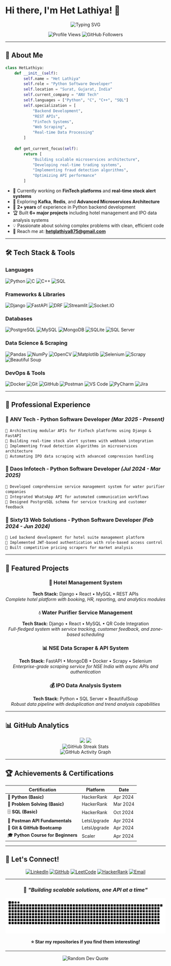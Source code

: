 # Hi there, I'm Het Lathiya! 👋

<div align="center">
  
  ![Typing SVG](https://readme-typing-svg.herokuapp.com?font=Fira+Code&weight=600&size=28&pause=1000&color=2E96F7&center=true&vCenter=true&width=600&lines=Python+Software+Developer;Backend+API+Specialist;FinTech+%26+Web+Scraping+Expert;Django+%7C+FastAPI+Enthusiast)

</div>

<div align="center">
  <img src="https://komarev.com/ghpvc/?username=het875&label=Profile%20views&color=0e75b6&style=flat" alt="Profile Views" />
  <img src="https://img.shields.io/github/followers/het875?label=Followers&style=social" alt="GitHub Followers" />
</div>

---

## 🚀 About Me

```python
class HetLathiya:
    def __init__(self):
        self.name = "Het Lathiya"
        self.role = "Python Software Developer"
        self.location = "Surat, Gujarat, India"
        self.current_company = "ANV Tech"
        self.languages = ["Python", "C", "C++", "SQL"]
        self.specialization = [
            "Backend Development", 
            "REST APIs", 
            "FinTech Systems",
            "Web Scraping",
            "Real-time Data Processing"
        ]
        
    def get_current_focus(self):
        return [
            "Building scalable microservices architecture",
            "Developing real-time trading systems",
            "Implementing fraud detection algorithms",
            "Optimizing API performance"
        ]
```

- 🔭 Currently working on **FinTech platforms** and **real-time stock alert systems**
- 🌱 Exploring **Kafka**, **Redis**, and **Advanced Microservices Architecture**
- 💼 **2+ years** of experience in Python backend development
- 🏆 Built **6+ major projects** including hotel management and IPO data analysis systems
- 💡 Passionate about solving complex problems with clean, efficient code
- 📧 Reach me at: **hetglathiya875@gmail.com**

---

## 🛠️ Tech Stack & Tools

### **Languages**
![Python](https://img.shields.io/badge/Python-3776AB?style=for-the-badge&logo=python&logoColor=white)
![C](https://img.shields.io/badge/C-00599C?style=for-the-badge&logo=c&logoColor=white)
![C++](https://img.shields.io/badge/C++-00599C?style=for-the-badge&logo=cplusplus&logoColor=white)
![SQL](https://img.shields.io/badge/SQL-336791?style=for-the-badge&logo=postgresql&logoColor=white)

### **Frameworks & Libraries**
![Django](https://img.shields.io/badge/Django-092E20?style=for-the-badge&logo=django&logoColor=white)
![FastAPI](https://img.shields.io/badge/FastAPI-005571?style=for-the-badge&logo=fastapi&logoColor=white)
![DRF](https://img.shields.io/badge/Django_REST_Framework-ff1709?style=for-the-badge&logo=django&logoColor=white)
![Streamlit](https://img.shields.io/badge/Streamlit-FF4B4B?style=for-the-badge&logo=streamlit&logoColor=white)
![Socket.IO](https://img.shields.io/badge/Socket.io-010101?style=for-the-badge&logo=socketdotio&logoColor=white)

### **Databases**
![PostgreSQL](https://img.shields.io/badge/PostgreSQL-316192?style=for-the-badge&logo=postgresql&logoColor=white)
![MySQL](https://img.shields.io/badge/MySQL-4479A1?style=for-the-badge&logo=mysql&logoColor=white)
![MongoDB](https://img.shields.io/badge/MongoDB-4EA94B?style=for-the-badge&logo=mongodb&logoColor=white)
![SQLite](https://img.shields.io/badge/SQLite-07405E?style=for-the-badge&logo=sqlite&logoColor=white)
![SQL Server](https://img.shields.io/badge/Microsoft%20SQL%20Server-CC2927?style=for-the-badge&logo=microsoft%20sql%20server&logoColor=white)

### **Data Science & Scraping**
![Pandas](https://img.shields.io/badge/Pandas-150458?style=for-the-badge&logo=pandas&logoColor=white)
![NumPy](https://img.shields.io/badge/NumPy-013243?style=for-the-badge&logo=numpy&logoColor=white)
![OpenCV](https://img.shields.io/badge/OpenCV-27338e?style=for-the-badge&logo=opencv&logoColor=white)
![Matplotlib](https://img.shields.io/badge/Matplotlib-11557c?style=for-the-badge&logo=python&logoColor=white)
![Selenium](https://img.shields.io/badge/Selenium-43B02A?style=for-the-badge&logo=selenium&logoColor=white)
![Scrapy](https://img.shields.io/badge/Scrapy-60A839?style=for-the-badge&logo=scrapy&logoColor=white)
![Beautiful Soup](https://img.shields.io/badge/Beautiful_Soup-3776AB?style=for-the-badge&logo=python&logoColor=white)

### **DevOps & Tools**
![Docker](https://img.shields.io/badge/Docker-2496ED?style=for-the-badge&logo=docker&logoColor=white)
![Git](https://img.shields.io/badge/Git-F05032?style=for-the-badge&logo=git&logoColor=white)
![GitHub](https://img.shields.io/badge/GitHub-181717?style=for-the-badge&logo=github&logoColor=white)
![Postman](https://img.shields.io/badge/Postman-FF6C37?style=for-the-badge&logo=postman&logoColor=white)
![VS Code](https://img.shields.io/badge/VS%20Code-007ACC?style=for-the-badge&logo=visual-studio-code&logoColor=white)
![PyCharm](https://img.shields.io/badge/PyCharm-000000?style=for-the-badge&logo=pycharm&logoColor=white)
![Jira](https://img.shields.io/badge/Jira-0052CC?style=for-the-badge&logo=jira&logoColor=white)

---

## 💼 Professional Experience

### 🏢 **ANV Tech** - Python Software Developer *(Mar 2025 - Present)*
```
🔸 Architecting modular APIs for FinTech platforms using Django & FastAPI
🔸 Building real-time stock alert systems with webhook integration
🔸 Implementing fraud detection algorithms in microservices architecture
🔸 Automating IPO data scraping with advanced compression handling
```

### 🏢 **Daos Infotech** - Python Software Developer *(Jul 2024 - Mar 2025)*
```
🔸 Developed comprehensive service management system for water purifier companies
🔸 Integrated WhatsApp API for automated communication workflows
🔸 Designed PostgreSQL schema for service tracking and customer feedback
```

### 🏢 **Sixty13 Web Solutions** - Python Software Developer *(Feb 2024 - Jun 2024)*
```
🔸 Led backend development for hotel suite management platform
🔸 Implemented JWT-based authentication with role-based access control
🔸 Built competitive pricing scrapers for market analysis
```

---

## 🚀 Featured Projects

<div align="center">

### 🏨 Hotel Management System
**Tech Stack:** Django • React • MySQL • REST APIs  
*Complete hotel platform with booking, HR, reporting, and analytics modules*

### 💧 Water Purifier Service Management
**Tech Stack:** Django • React • MySQL • QR Code Integration  
*Full-fledged system with service tracking, customer feedback, and zone-based scheduling*

### 📊 NSE Data Scraper & API System
**Tech Stack:** FastAPI • MongoDB • Docker • Scrapy • Selenium  
*Enterprise-grade scraping service for NSE India with async APIs and authentication*

### 💰 IPO Data Analysis System
**Tech Stack:** Python • SQL Server • BeautifulSoup  
*Robust data pipeline with deduplication and trend analysis capabilities*

</div>

---

## 📊 GitHub Analytics

<div align="center">
  <img height="180em" src="https://github-readme-stats.vercel.app/api?username=het875&show_icons=true&theme=react&include_all_commits=true&count_private=true&hide_border=true&bg_color=0D1117&title_color=F85D7F&icon_color=F8D866&text_color=FFFFFF"/>
  <img height="180em" src="https://github-readme-stats.vercel.app/api/top-langs/?username=het875&layout=compact&langs_count=8&theme=react&hide_border=true&bg_color=0D1117&title_color=F85D7F&text_color=FFFFFF"/>
</div>

<div align="center">
  <img src="https://github-readme-streak-stats.herokuapp.com/?user=het875&theme=react&hide_border=true&background=0D1117&stroke=0000&ring=F85D7F&fire=F8D866&currStreakLabel=FFFFFF" alt="GitHub Streak Stats" />
</div>

<div align="center">
  <img src="https://github-readme-activity-graph.vercel.app/graph?username=het875&theme=react-dark&hide_border=true&bg_color=0D1117&color=F8D866&line=F85D7F&point=FFFFFF" alt="GitHub Activity Graph" />
</div>

---

## 🏆 Achievements & Certifications

<div align="center">

| Certification | Platform | Date |
|---------------|----------|------|
| 🐍 **Python (Basic)** | HackerRank | Apr 2024 |
| 🧩 **Problem Solving (Basic)** | HackerRank | Mar 2024 |
| 🗄️ **SQL (Basic)** | HackerRank | Oct 2024 |
| 📡 **Postman API Fundamentals** | LetsUpgrade | Apr 2024 |
| 🔧 **Git & GitHub Bootcamp** | LetsUpgrade | Apr 2024 |
| 🎓 **Python Course for Beginners** | Scaler | Apr 2024 |

</div>

---

## 🤝 Let's Connect!

<div align="center">
  
[![LinkedIn](https://img.shields.io/badge/LinkedIn-0077B5?style=for-the-badge&logo=linkedin&logoColor=white)](https://www.linkedin.com/in/het-lathiya-83a310281)
[![GitHub](https://img.shields.io/badge/GitHub-100000?style=for-the-badge&logo=github&logoColor=white)](https://github.com/het875)
[![LeetCode](https://img.shields.io/badge/LeetCode-FFA116?style=for-the-badge&logo=leetcode&logoColor=black)](https://leetcode.com/u/hetlathiya875/)
[![HackerRank](https://img.shields.io/badge/HackerRank-2EC866?style=for-the-badge&logo=HackerRank&logoColor=white)](https://www.hackerrank.com/profile/hetglathiya875)
[![Email](https://img.shields.io/badge/Email-D14836?style=for-the-badge&logo=gmail&logoColor=white)](mailto:hetglathiya875@gmail.com)

</div>

---

<div align="center">
  
### 💭 *"Building scalable solutions, one API at a time"*

![Snake Animation](https://github.com/het875/het875/blob/output/github-contribution-grid-snake.svg)

**⭐ Star my repositories if you find them interesting!**

</div>

---

<div align="center">
  <img src="https://quotes-github-readme.vercel.app/api?type=horizontal&theme=react" alt="Random Dev Quote"/>
</div>
